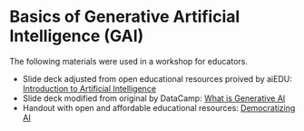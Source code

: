 # Basics of Generative Artificial Intelligence (GAI)
The following materials were used in a workshop for educators.
* Slide deck adjusted from open educational resources proived by aiEDU: [Introduction to Artificial Intelligence](https://github.com/arielcintronarias/gai_basics/blob/main/What_AI_Is_About.pdf)
* Slide deck modified from original by DataCamp: [What is Generative AI](https://github.com/arielcintronarias/gai_basics/blob/main/GAI_Basics.pdf)
* Handout with open and affordable educational resources: [Democratizing AI](https://github.com/arielcintronarias/gai_basics/blob/main/Handout_Democratizing_AI.pdf)
